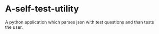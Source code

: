 # A-self-test-utility
A python application which parses json with test questions and than tests the user.
